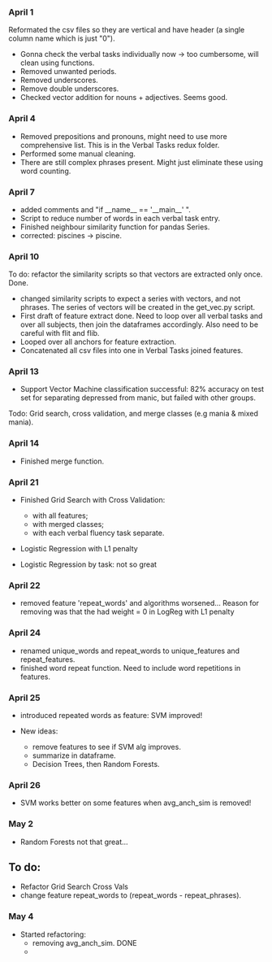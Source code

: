 ### April 1
Reformated the csv files so they are vertical and have header (a single column name which is just "0").
- Gonna check the verbal tasks individually now -> too cumbersome, will clean using functions.
- Removed unwanted periods.
- Removed underscores.
- Remove double underscores.
- Checked vector addition for nouns + adjectives. Seems good.

### April 4

- Removed prepositions and pronouns, might need to use more comprehensive list. This is in the Verbal Tasks redux folder.
- Performed some manual cleaning.
- There are still complex phrases present. Might just eliminate these using word counting.

### April 7

- added comments and "if \_\_name\_\_ == '\_\_main\_\_' ".
- Script to reduce number of words in each verbal task entry.
- Finished neighbour similarity function for pandas Series.
- corrected: piscines -> piscine.

### April 10

To do: refactor the similarity scripts so that vectors are extracted
only once. Done.

- changed similarity scripts to expect a series with vectors, and not phrases. The series of vectors will be created in the get_vec.py script.
- First draft of feature extract done. Need to loop over all verbal tasks and over all subjects, then join the dataframes accordingly. Also need to be careful with flit and flib.
- Looped over all anchors for feature extraction.
- Concatenated all csv files into one in Verbal Tasks joined features.

### April 13

- Support Vector Machine classification successful: 82% accuracy on test set for separating depressed from manic, but failed with other groups.

Todo: Grid search, cross validation, and merge classes (e.g mania & mixed mania).

### April 14

- Finished merge function.

### April 21

- Finished Grid Search with Cross Validation:
  - with all features;
  - with merged classes;
  - with each verbal fluency task separate.

- Logistic Regression with L1 penalty
- Logistic Regression by task: not so great

### April 22

- removed feature 'repeat_words' and algorithms worsened... Reason for removing was that the had weight = 0 in LogReg with L1 penalty

### April 24

- renamed unique_words and repeat_words to unique_features and repeat_features.
- finished word repeat function. Need to include word repetitions in features.

### April 25

- introduced repeated words as feature: SVM improved!

- New ideas:
  - remove features to see if SVM alg improves.
  - summarize in dataframe.
  - Decision Trees, then Random Forests.

### April 26
- SVM works better on some features when avg_anch_sim is removed!

### May 2
- Random Forests not that great...

## To do:
- Refactor Grid Search Cross Vals
- change feature repeat_words to (repeat_words - repeat_phrases).

### May 4

- Started refactoring:
  - removing avg_anch_sim. DONE
  - 
